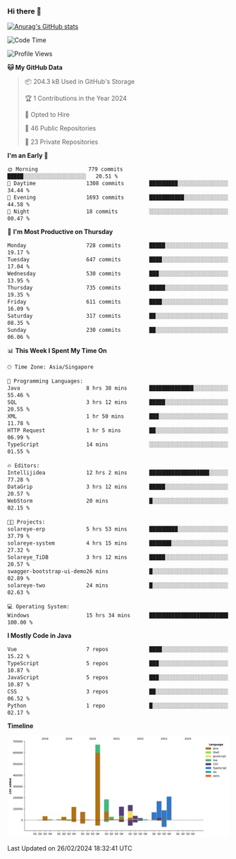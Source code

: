 ### Hi there 👋

[![Anurag's GitHub stats](https://github-readme-stats.vercel.app/api?username=xiumu2017&show_icons=true&theme=radical)](https://github.com/anuraghazra/github-readme-stats)

<!--
**xiumu2017/xiumu2017** is a ✨ _special_ ✨ repository because its `README.md` (this file) appears on your GitHub profile.

Here are some ideas to get you started:

- 🔭 I’m currently working on ...
- 🌱 I’m currently learning ...
- 👯 I’m looking to collaborate on ...
- 🤔 I’m looking for help with ...
- 💬 Ask me about ...
- 📫 How to reach me: ...
- 😄 Pronouns: ...
- ⚡ Fun fact: ...
-->

<!--START_SECTION:waka-->
![Code Time](http://img.shields.io/badge/Code%20Time-1%2C979%20hrs%2023%20mins-blue)

![Profile Views](http://img.shields.io/badge/Profile%20Views-0-blue)

**🐱 My GitHub Data** 

> 📦 204.3 kB Used in GitHub's Storage 
 > 
> 🏆 1 Contributions in the Year 2024
 > 
> 💼 Opted to Hire
 > 
> 📜 46 Public Repositories 
 > 
> 🔑 23 Private Repositories 
 > 
**I'm an Early 🐤** 

```text
🌞 Morning                779 commits         █████░░░░░░░░░░░░░░░░░░░░   20.51 % 
🌆 Daytime                1308 commits        █████████░░░░░░░░░░░░░░░░   34.44 % 
🌃 Evening                1693 commits        ███████████░░░░░░░░░░░░░░   44.58 % 
🌙 Night                  18 commits          ░░░░░░░░░░░░░░░░░░░░░░░░░   00.47 % 
```
📅 **I'm Most Productive on Thursday** 

```text
Monday                   728 commits         █████░░░░░░░░░░░░░░░░░░░░   19.17 % 
Tuesday                  647 commits         ████░░░░░░░░░░░░░░░░░░░░░   17.04 % 
Wednesday                530 commits         ███░░░░░░░░░░░░░░░░░░░░░░   13.95 % 
Thursday                 735 commits         █████░░░░░░░░░░░░░░░░░░░░   19.35 % 
Friday                   611 commits         ████░░░░░░░░░░░░░░░░░░░░░   16.09 % 
Saturday                 317 commits         ██░░░░░░░░░░░░░░░░░░░░░░░   08.35 % 
Sunday                   230 commits         ██░░░░░░░░░░░░░░░░░░░░░░░   06.06 % 
```


📊 **This Week I Spent My Time On** 

```text
🕑︎ Time Zone: Asia/Singapore

💬 Programming Languages: 
Java                     8 hrs 38 mins       ██████████████░░░░░░░░░░░   55.46 % 
SQL                      3 hrs 12 mins       █████░░░░░░░░░░░░░░░░░░░░   20.55 % 
XML                      1 hr 50 mins        ███░░░░░░░░░░░░░░░░░░░░░░   11.78 % 
HTTP Request             1 hr 5 mins         ██░░░░░░░░░░░░░░░░░░░░░░░   06.99 % 
TypeScript               14 mins             ░░░░░░░░░░░░░░░░░░░░░░░░░   01.55 % 

🔥 Editors: 
Intellijidea             12 hrs 2 mins       ███████████████████░░░░░░   77.28 % 
DataGrip                 3 hrs 12 mins       █████░░░░░░░░░░░░░░░░░░░░   20.57 % 
WebStorm                 20 mins             █░░░░░░░░░░░░░░░░░░░░░░░░   02.15 % 

🐱‍💻 Projects: 
solareye-erp             5 hrs 53 mins       █████████░░░░░░░░░░░░░░░░   37.79 % 
solareye-system          4 hrs 15 mins       ███████░░░░░░░░░░░░░░░░░░   27.32 % 
Solareye_TiDB            3 hrs 12 mins       █████░░░░░░░░░░░░░░░░░░░░   20.57 % 
swagger-bootstrap-ui-demo26 mins             █░░░░░░░░░░░░░░░░░░░░░░░░   02.89 % 
solareye-two             24 mins             █░░░░░░░░░░░░░░░░░░░░░░░░   02.63 % 

💻 Operating System: 
Windows                  15 hrs 34 mins      █████████████████████████   100.00 % 
```

**I Mostly Code in Java** 

```text
Vue                      7 repos             ████░░░░░░░░░░░░░░░░░░░░░   15.22 % 
TypeScript               5 repos             ███░░░░░░░░░░░░░░░░░░░░░░   10.87 % 
JavaScript               5 repos             ███░░░░░░░░░░░░░░░░░░░░░░   10.87 % 
CSS                      3 repos             ██░░░░░░░░░░░░░░░░░░░░░░░   06.52 % 
Python                   1 repo              █░░░░░░░░░░░░░░░░░░░░░░░░   02.17 % 
```



**Timeline**

![Lines of Code chart](https://raw.githubusercontent.com/xiumu2017/xiumu2017/main/assets/bar_graph.png)


 Last Updated on 26/02/2024 18:32:41 UTC
<!--END_SECTION:waka-->
